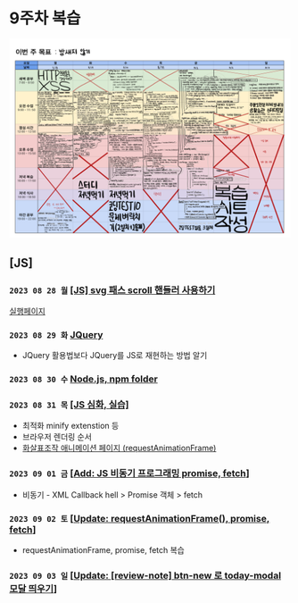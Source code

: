 # 9주차 복습
![img](../99_images/planner_9.png)

## [JS]
### `2023 08 28 월` [[JS] svg 패스 scroll 핸들러 사용하기](https://github.com/sthgml/FES7/commit/19baa825896c41119ec699e622f2183eb706f0db)
[실행페이지](https://sthgml.github.io/FES7/HTML-CSS/20230828/index.html)

### `2023 08 29 화` [JQuery](https://github.com/sthgml/FES7/commit/1b271ebdb013ecf0631c8bd5ddb70cf253580478)
- JQuery 활용법보다 JQuery를 JS로 재현하는 방법 알기


### `2023 08 30 수` [ Node.js, npm folder](https://github.com/sthgml/FES7/commit/5722efe2514eea90a735d4017e218b10794c0130)

### `2023 08 31 목` [[JS 심화, 실습]](https://github.com/sthgml/FES7/commit/140b3a94a02c190c9510cef69241ab26d5f97683)
- 최적화 minify extenstion 등
- 브라우저 렌더링 순서
- [화살표조작 애니메이션 페이지 (requestAnimationFrame)](https://sthgml.github.io/FES7/JavaScript/20230831/004.html)

### `2023 09 01 금` [[Add: JS 비동기 프로그래밍 promise, fetch](https://github.com/sthgml/FES7/commit/1ca9b69f0922fe606ac4734bc35bad6fb4408fdc)]
- 비동기 - XML Callback hell > Promise 객체 > fetch

### `2023 09 02 토` [[Update: requestAnimationFrame(), promise, fetch](https://github.com/sthgml/FES7/commit/6705a51505a2fb3c7210cdd8a3a5cefafd517b8a)]
- requestAnimationFrame, promise, fetch 복습

### `2023 09 03 일` [[Update: [review-note] btn-new 로 today-modal 모달 띄우기](https://github.com/sthgml/FES7/commit/ab810818f8a2f13cc5c50946f14647ef7a5799ea)]